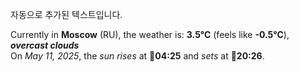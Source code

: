 
자동으로 추가된 텍스트입니다.

<!--START_SECTION:weather:moscow-->
Currently in **Moscow** (RU), the weather is: **3.5°C** (feels like **-0.5°C**), ***overcast clouds***<br/>
On *May 11, 2025*, the *sun rises* at 🌅**04:25** and *sets* at 🌇**20:26**.
<!--END_SECTION:weather-->

